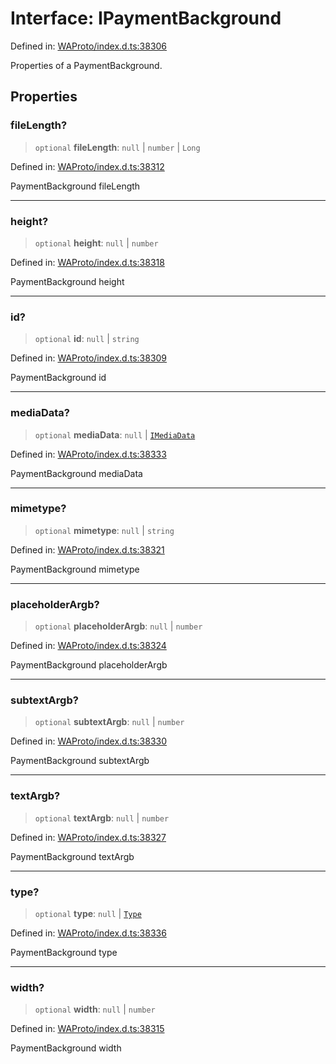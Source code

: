 # Interface: IPaymentBackground

Defined in: [WAProto/index.d.ts:38306](https://github.com/Fokusdotid/bail/blob/3bd64a6fd6e8fc52d3ec9ba842534bed26103555/WAProto/index.d.ts#L38306)

Properties of a PaymentBackground.

## Properties

### fileLength?

> `optional` **fileLength**: `null` \| `number` \| `Long`

Defined in: [WAProto/index.d.ts:38312](https://github.com/Fokusdotid/bail/blob/3bd64a6fd6e8fc52d3ec9ba842534bed26103555/WAProto/index.d.ts#L38312)

PaymentBackground fileLength

***

### height?

> `optional` **height**: `null` \| `number`

Defined in: [WAProto/index.d.ts:38318](https://github.com/Fokusdotid/bail/blob/3bd64a6fd6e8fc52d3ec9ba842534bed26103555/WAProto/index.d.ts#L38318)

PaymentBackground height

***

### id?

> `optional` **id**: `null` \| `string`

Defined in: [WAProto/index.d.ts:38309](https://github.com/Fokusdotid/bail/blob/3bd64a6fd6e8fc52d3ec9ba842534bed26103555/WAProto/index.d.ts#L38309)

PaymentBackground id

***

### mediaData?

> `optional` **mediaData**: `null` \| [`IMediaData`](../namespaces/PaymentBackground/interfaces/IMediaData.md)

Defined in: [WAProto/index.d.ts:38333](https://github.com/Fokusdotid/bail/blob/3bd64a6fd6e8fc52d3ec9ba842534bed26103555/WAProto/index.d.ts#L38333)

PaymentBackground mediaData

***

### mimetype?

> `optional` **mimetype**: `null` \| `string`

Defined in: [WAProto/index.d.ts:38321](https://github.com/Fokusdotid/bail/blob/3bd64a6fd6e8fc52d3ec9ba842534bed26103555/WAProto/index.d.ts#L38321)

PaymentBackground mimetype

***

### placeholderArgb?

> `optional` **placeholderArgb**: `null` \| `number`

Defined in: [WAProto/index.d.ts:38324](https://github.com/Fokusdotid/bail/blob/3bd64a6fd6e8fc52d3ec9ba842534bed26103555/WAProto/index.d.ts#L38324)

PaymentBackground placeholderArgb

***

### subtextArgb?

> `optional` **subtextArgb**: `null` \| `number`

Defined in: [WAProto/index.d.ts:38330](https://github.com/Fokusdotid/bail/blob/3bd64a6fd6e8fc52d3ec9ba842534bed26103555/WAProto/index.d.ts#L38330)

PaymentBackground subtextArgb

***

### textArgb?

> `optional` **textArgb**: `null` \| `number`

Defined in: [WAProto/index.d.ts:38327](https://github.com/Fokusdotid/bail/blob/3bd64a6fd6e8fc52d3ec9ba842534bed26103555/WAProto/index.d.ts#L38327)

PaymentBackground textArgb

***

### type?

> `optional` **type**: `null` \| [`Type`](../namespaces/PaymentBackground/enumerations/Type.md)

Defined in: [WAProto/index.d.ts:38336](https://github.com/Fokusdotid/bail/blob/3bd64a6fd6e8fc52d3ec9ba842534bed26103555/WAProto/index.d.ts#L38336)

PaymentBackground type

***

### width?

> `optional` **width**: `null` \| `number`

Defined in: [WAProto/index.d.ts:38315](https://github.com/Fokusdotid/bail/blob/3bd64a6fd6e8fc52d3ec9ba842534bed26103555/WAProto/index.d.ts#L38315)

PaymentBackground width
